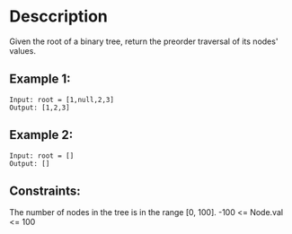 # Desccription

Given the root of a binary tree, return the preorder traversal of its nodes' values.

## Example 1:

```
Input: root = [1,null,2,3]
Output: [1,2,3]
```

## Example 2:

```
Input: root = []
Output: []
```

## Constraints:

The number of nodes in the tree is in the range [0, 100].
-100 <= Node.val <= 100
 
